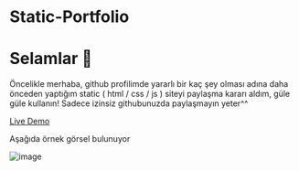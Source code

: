 # Static-Portfolio

<h1>Selamlar 👋</h1>
Öncelikle merhaba, github profilimde yararlı bir kaç şey olması adına daha önceden yaptığım static ( html / css / js ) siteyi paylaşma kararı aldım, güle güle kullanın! Sadece izinsiz githubunuzda paylaşmayın yeter^^ <br>

<a href="https://sitedemo1.wandal.tech">Live Demo</a>

Aşağıda örnek görsel bulunuyor

![image](https://cdn.discordapp.com/attachments/1003749068142551050/1008384525509865472/sitepreview.png)
